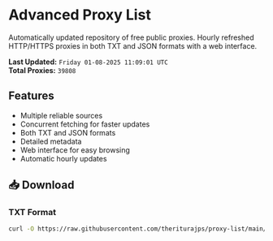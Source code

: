 # Advanced Proxy List

Automatically updated repository of free public proxies. Hourly refreshed HTTP/HTTPS proxies in both TXT and JSON formats with a web interface.

**Last Updated:** `Friday 01-08-2025 11:09:01 UTC`  
**Total Proxies:** `39808`

## Features
- Multiple reliable sources
- Concurrent fetching for faster updates
- Both TXT and JSON formats
- Detailed metadata
- Web interface for easy browsing
- Automatic hourly updates

## 📥 Download

### TXT Format
```bash
curl -O https://raw.githubusercontent.com/theriturajps/proxy-list/main/proxies.txt